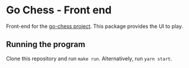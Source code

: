 # Go Chess - Front end

Front-end for the [go-chess project](https://github.com/aerlaut/go-chess-backend). This package provides the UI to play.

## Running the program

Clone this repository and run `make run`. Alternatively, run `yarn start`.